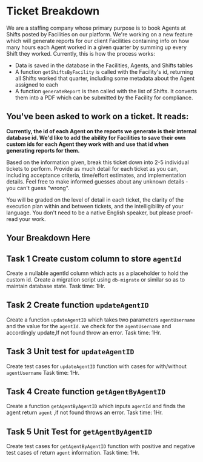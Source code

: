 # Ticket Breakdown
We are a staffing company whose primary purpose is to book Agents at Shifts posted by Facilities on our platform. We're working on a new feature which will generate reports for our client Facilities containing info on how many hours each Agent worked in a given quarter by summing up every Shift they worked. Currently, this is how the process works:

- Data is saved in the database in the Facilities, Agents, and Shifts tables
- A function `getShiftsByFacility` is called with the Facility's id, returning all Shifts worked that quarter, including some metadata about the Agent assigned to each
- A function `generateReport` is then called with the list of Shifts. It converts them into a PDF which can be submitted by the Facility for compliance.

## You've been asked to work on a ticket. It reads:

**Currently, the id of each Agent on the reports we generate is their internal database id. We'd like to add the ability for Facilities to save their own custom ids for each Agent they work with and use that id when generating reports for them.**


Based on the information given, break this ticket down into 2-5 individual tickets to perform. Provide as much detail for each ticket as you can, including acceptance criteria, time/effort estimates, and implementation details. Feel free to make informed guesses about any unknown details - you can't guess "wrong".


You will be graded on the level of detail in each ticket, the clarity of the execution plan within and between tickets, and the intelligibility of your language. You don't need to be a native English speaker, but please proof-read your work.

## Your Breakdown Here

## Task 1 Create custom column to store `agentId`

Create a nullable agentId column which acts as a placeholder to hold the custom id.
Create a migration script using `db-migrate` or similar so as to maintain database state.
Task time: 1Hr.

## Task 2 Create function `updateAgentID`

Create a function `updateAgentID` which takes two parameters `agentUsername` and the value for the `agentId`.
we check for the `agentUsername` and accordingly update,If not found throw an error.
Task time: 1Hr.

## Task 3 Unit test for `updateAgentID`

Create test cases for `updateAgentID` function with cases for with/without `agentUsername`
Task time: 1Hr.

## Task 4 Create function `getAgentByAgentID`

Create a function `getAgentByAgentID` which inputs `agentId` and finds the agent return `agent` ,if not found throws an error.
Task time: 1Hr.

## Task 5 Unit Test for `getAgentByAgentID`

Create test cases for `getAgentByAgentID` function with positive and negative test cases of return `agent` information.
Task time: 1Hr.